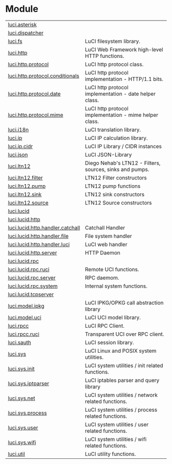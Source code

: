 # Module

|                                                                      |                                                          |
| -                                                                    | -                                                        |
| [luci.asterisk][luci.asterisk]                                       |                                                          |
| [luci.dispatcher][luci.dispatcher]                                   |                                                          |
| [luci.fs][luci.fs]                                                   | LuCI filesystem library.                                 |
| [luci.http][luci.http]                                               | LuCI Web Framework high-level HTTP functions.            |
| [luci.http.protocol][luci.http.protocol]                             | LuCI http protocol class.                                |
| [luci.http.protocol.conditionals][luci.http.protocol.conditionals]   | LuCI http protocol implementation - HTTP/1.1 bits.       |
| [luci.http.protocol.date][luci.http.protocol.date]                   | LuCI http protocol implementation - date helper class.   |
| [luci.http.protocol.mime][luci.http.protocol.mime]                   | LuCI http protocol implementation - mime helper class.   |
| [luci.i18n][luci.i18n]                                               | LuCI translation library.                                |
| [luci.ip][luci.ip]                                                   | LuCI IP calculation library.                             |
| [luci.ip.cidr][luci.ip.cidr]                                         | LuCI IP Library / CIDR instances                         |
| [luci.json][luci.json]                                               | LuCI JSON-Library                                        |
| [luci.ltn12][luci.ltn12]                                             | Diego Nehab's LTN12 - Filters, sources, sinks and pumps. |
| [luci.ltn12.filter][luci.ltn12.filter]                               | LTN12 Filter constructors                                |
| [luci.ltn12.pump][luci.ltn12.pump]                                   | LTN12 pump functions                                     |
| [luci.ltn12.sink][luci.ltn12.sink]                                   | LTN12 sink constructors                                  |
| [luci.ltn12.source][luci.ltn12.source]                               | LTN12 Source constructors                                |
| [luci.lucid][luci.lucid]                                             |                                                          |
| [luci.lucid.http][luci.lucid.http]                                   |                                                          |
| [luci.lucid.http.handler.catchall][luci.lucid.http.handler.catchall] | Catchall Handler                                         |
| [luci.lucid.http.handler.file][luci.lucid.http.handler.file]         | File system handler                                      |
| [luci.lucid.http.handler.luci][luci.lucid.http.handler.luci]         | LuCI web handler                                         |
| [luci.lucid.http.server][luci.lucid.http.server]                     | HTTP Daemon                                              |
| [luci.lucid.rpc][luci.lucid.rpc]                                     |                                                          |
| [luci.lucid.rpc.ruci][luci.lucid.rpc.ruci]                           | Remote UCI functions.                                    |
| [luci.lucid.rpc.server][luci.lucid.rpc.server]                       | RPC daemom.                                              |
| [luci.lucid.rpc.system][luci.lucid.rpc.system]                       | Internal system functions.                               |
| [luci.lucid.tcpserver][luci.lucid.tcpserver]                         |                                                          |
| [luci.model.ipkg][luci.model.ipkg]                                   | LuCI IPKG/OPKG call abstraction library                  |
| [luci.model.uci][luci.model.uci]                                     | LuCI UCI model library.                                  |
| [luci.rpcc][luci.rpcc]                                               | LuCI RPC Client.                                         |
| [luci.rpcc.ruci][luci.rpcc.ruci]                                     | Transparent UCI over RPC client.                         |
| [luci.sauth][luci.sauth]                                             | LuCI session library.                                    |
| [luci.sys][luci.sys]                                                 | LuCI Linux and POSIX system utilities.                   |
| [luci.sys.init][luci.sys.init]                                       | LuCI system utilities / init related functions.          |
| [luci.sys.iptparser][luci.sys.iptparser]                             | LuCI iptables parser and query library                   |
| [luci.sys.net][luci.sys.net]                                         | LuCI system utilities / network related functions.       |
| [luci.sys.process][luci.sys.process]                                 | LuCI system utilities / process related functions.       |
| [luci.sys.user][luci.sys.user]                                       | LuCI system utilities / user related functions.          |
| [luci.sys.wifi][luci.sys.wifi]                                       | LuCI system utilities / wifi related functions.          |
| [luci.util][luci.util]                                               | LuCI utility functions.                                  |

[luci.asterisk]: https://arylo.gitbooks.io/luci-api/content/luci.asterisk.html "luci.asterisk"
[luci.dispatcher]: https://arylo.gitbooks.io/luci-api/content/luci.dispatcher.html "luci.dispatcher"
[luci.fs]: https://arylo.gitbooks.io/luci-api/content/luci.fs.html "luci.fs"
[luci.http]: https://arylo.gitbooks.io/luci-api/content/luci.http.html "luci.http"
[luci.http.protocol]: https://arylo.gitbooks.io/luci-api/content/luci.http.protocol.html "luci.http.protocol"
[luci.http.protocol.conditionals]: https://arylo.gitbooks.io/luci-api/content/luci.http.protocol.conditionals.html "luci.http.protocol.conditionals"
[luci.http.protocol.date]: https://arylo.gitbooks.io/luci-api/content/luci.http.protocol.date.html "luci.http.protocol.date"
[luci.http.protocol.mime]: https://arylo.gitbooks.io/luci-api/content/luci.http.protocol.mime.html "luci.http.protocol.mime"
[luci.i18n]: https://arylo.gitbooks.io/luci-api/content/luci.i18n.html "luci.i18n"
[luci.ip]: https://arylo.gitbooks.io/luci-api/content/luci.ip.html "luci.ip"
[luci.ip.cidr]: https://arylo.gitbooks.io/luci-api/content/luci.ip.cidr.html "luci.ip.cidr"
[luci.json]: https://arylo.gitbooks.io/luci-api/content/luci.json.html "luci.json"
[luci.ltn12]: https://arylo.gitbooks.io/luci-api/content/luci.ltn12.html "luci.ltn12"
[luci.ltn12.filter]: https://arylo.gitbooks.io/luci-api/content/luci.ltn12.filter.html "luci.ltn12.filter"
[luci.ltn12.pump]: https://arylo.gitbooks.io/luci-api/content/luci.ltn12.pump.html "luci.ltn12.pump"
[luci.ltn12.sink]: https://arylo.gitbooks.io/luci-api/content/luci.ltn12.sink.html "luci.ltn12.sink"
[luci.ltn12.source]: https://arylo.gitbooks.io/luci-api/content/luci.ltn12.source.html "luci.ltn12.source"
[luci.lucid]: https://arylo.gitbooks.io/luci-api/content/luci.lucid.html "luci.lucid"
[luci.lucid.http]: https://arylo.gitbooks.io/luci-api/content/luci.lucid.http.html "luci.lucid.http"
[luci.lucid.http.handler.catchall]: https://arylo.gitbooks.io/luci-api/content/luci.lucid.http.handler.catchall.html "luci.lucid.http.handler.catchall"
[luci.lucid.http.handler.file]: https://arylo.gitbooks.io/luci-api/content/luci.lucid.http.handler.file.html "luci.lucid.http.handler.file"
[luci.lucid.http.handler.luci]: https://arylo.gitbooks.io/luci-api/content/luci.lucid.http.handler.luci.html "luci.lucid.http.handler.luci"
[luci.lucid.http.server]: https://arylo.gitbooks.io/luci-api/content/luci.lucid.http.server.html "luci.lucid.http.server"
[luci.lucid.rpc]: https://arylo.gitbooks.io/luci-api/content/luci.lucid.rpc.html "luci.lucid.rpc"
[luci.lucid.rpc.ruci]: https://arylo.gitbooks.io/luci-api/content/luci.lucid.rpc.ruci.html "luci.lucid.rpc.ruci"
[luci.lucid.rpc.server]: https://arylo.gitbooks.io/luci-api/content/luci.lucid.rpc.server.html "luci.lucid.rpc.server"
[luci.lucid.rpc.system]: https://arylo.gitbooks.io/luci-api/content/luci.lucid.rpc.system.html "luci.lucid.rpc.system"
[luci.lucid.tcpserver]: https://arylo.gitbooks.io/luci-api/content/luci.lucid.tcpserver.html "luci.lucid.tcpserver"
[luci.model.ipkg]: https://arylo.gitbooks.io/luci-api/content/luci.model.ipkg.html "luci.model.ipkg"
[luci.model.uci]: https://arylo.gitbooks.io/luci-api/content/luci.model.uci.html "luci.model.uci"
[luci.rpcc]: https://arylo.gitbooks.io/luci-api/content/luci.rpcc.html "luci.rpcc"
[luci.rpcc.ruci]: https://arylo.gitbooks.io/luci-api/content/luci.rpcc.ruci.html "luci.rpcc.ruci"
[luci.sauth]: https://arylo.gitbooks.io/luci-api/content/luci.sauth.html "luci.sauth"
[luci.sys]: https://arylo.gitbooks.io/luci-api/content/luci.sys.html "luci.sys"
[luci.sys.init]: https://arylo.gitbooks.io/luci-api/content/luci.sys.init.html "luci.sys.init"
[luci.sys.iptparser]: https://arylo.gitbooks.io/luci-api/content/luci.sys.iptparser.html "luci.sys.iptparser"
[luci.sys.net]: https://arylo.gitbooks.io/luci-api/content/luci.sys.net.html "luci.sys.net"
[luci.sys.process]: https://arylo.gitbooks.io/luci-api/content/luci.sys.process.html "luci.sys.process"
[luci.sys.user]: https://arylo.gitbooks.io/luci-api/content/luci.sys.user.html "luci.sys.user"
[luci.sys.wifi]: https://arylo.gitbooks.io/luci-api/content/luci.sys.wifi.html "luci.sys.wifi"
[luci.util]: https://arylo.gitbooks.io/luci-api/content/luci.util.html "luci.util"

























